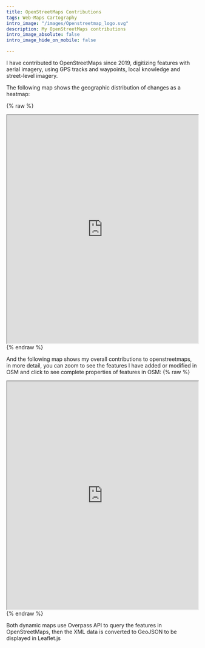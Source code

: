 ```yaml
---
title: OpenStreetMaps Contributions
tags: Web-Maps Cartography
intro_image: "/images/Openstreetmap_logo.svg"
description: My OpenStreetMaps contributions
intro_image_absolute: false
intro_image_hide_on_mobile: false

---
```

I have contributed to OpenStreetMaps since 2019, digitizing features with aerial imagery, using GPS tracks and waypoints, local knowledge and street-level imagery. 


The following map shows the geographic distribution of changes as a heatmap:

{% raw %}
<iframe src="https://douglascl.xyz/assets/maps/osm_heatmap.html" width="100%" height="600px"></iframe>
{% endraw %}

And the following map shows my overall contributions to openstreetmaps, in more detail, you can zoom to see the features I have added or modified in OSM and click to see complete properties of features in OSM:
{% raw %}
<iframe src="https://douglascl.xyz/assets/maps/contributions.html" width="100%" height="600px"></iframe>
{% endraw %} 

Both dynamic maps use Overpass API to query the features in OpenStreetMaps, then the XML data is converted to GeoJSON to be displayed in Leaflet.js



